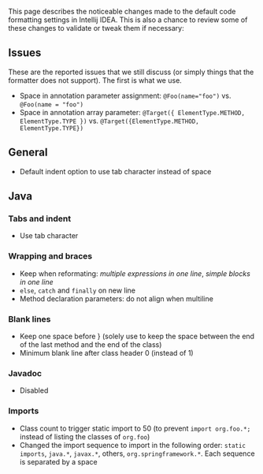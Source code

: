 This page describes the noticeable changes made to the default code formatting settings in Intellij IDEA. This is also a chance to review some of these changes to validate or tweak them if necessary:

## Issues

These are the reported issues that we still discuss (or simply things that the formatter does not support).  The first is what we use.

* Space in annotation parameter assignment: `@Foo(name="foo")` vs. `@Foo(name = "foo")`
* Space in annotation array parameter: `@Target({ ElementType.METHOD, ElementType.TYPE })` vs. `@Target({ElementType.METHOD, ElementType.TYPE})`

## General

* Default indent option to use tab character instead of space

## Java

### Tabs and indent

* Use tab character

### Wrapping and braces

* Keep when reformating: _multiple expressions in one line_, _simple blocks in one line_
* `else`, `catch` and `finally` on new line
* Method declaration parameters: do not align when multiline

### Blank lines

* Keep one space before } (solely use to keep the space between the end of the last method and the end of the class)
* Minimum blank line after class header 0 (instead of 1)

### Javadoc

* Disabled

### Imports

* Class count to trigger static import to 50 (to prevent `import org.foo.*;` instead of listing the classes of `org.foo`)
* Changed the import sequence to import in the following order: `static imports`, `java.*`, `javax.*`, others, `org.springframework.*`. Each sequence is separated by a space
